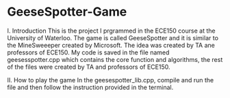 # GeeseSpotter-Game

I. Introduction
This is the project I prgrammed in the ECE150 course at the University of Waterloo.
The game is called GeeseSpotter and it is similar to the MineSweeeper created by Microsoft.
The idea was created by TA ane professors of ECE150.
My code is saved in the file named geesesspotter.cpp which contains the core function and algorithms, the rest of the files were created by TA and professors of ECE150.

II. How to play the game
In the geesespotter_lib.cpp, compile and run the file and then follow the instruction provided in the terminal.
